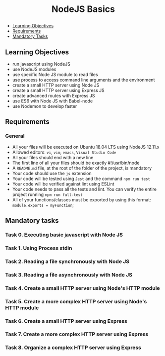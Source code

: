 # <p align="center">NodeJS Basics</p>

- [Learning Objectives](#Learning_Objectives)
- [Requirements](#Requirements)
- [Mandatory Tasks](#Mandatory_Tasks)

## Learning Objectives
 
* run javascript using NodeJS
* use NodeJS modules
* use specific Node JS module to read files
* use process to access command line arguments and the environment
* create a small HTTP server using Node JS
* create a small HTTP server using Express JS
* create advanced routes with Express JS
* use ES6 with Node JS with Babel-node
* use Nodemon to develop faster

## Requirements

### General

- All your files will be executed on Ubuntu 18.04 LTS using NodeJS 12.11.x
- Allowed editors: `vi`, `vim`, `emacs`, `Visual Studio Code`
- All your files should end with a new line
- The first line of all your files should be exactly #!/usr/bin/node
- A `README.md` file, at the root of the folder of the project, is mandatory
- Your code should use the `js` extension
- Your code will be tested using `Jest` and the command `npm run test`
- Your code will be verified against lint using ESLint
- Your code needs to pass all the tests and lint. You can verify the entire project running `npm run full-test`
- All of your functions/classes must be exported by using this format: `module.exports = myFunction`;

## Mandatory tasks

### Task 0. Executing basic javascript with Node JS

### Task 1. Using Process stdin

### Task 2. Reading a file synchronously with Node JS

### Task 3. Reading a file asynchronously with Node JS

### Task 4. Create a small HTTP server using Node's HTTP module

### Task 5. Create a more complex HTTP server using Node's HTTP module

### Task 6. Create a small HTTP server using Express

### Task 7. Create a more complex HTTP server using Express

### Task 8. Organize a complex HTTP server using Express